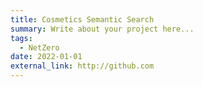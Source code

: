```yaml
---
title: Cosmetics Semantic Search
summary: Write about your project here...
tags:
  - NetZero
date: 2022-01-01
external_link: http://github.com
---
```

